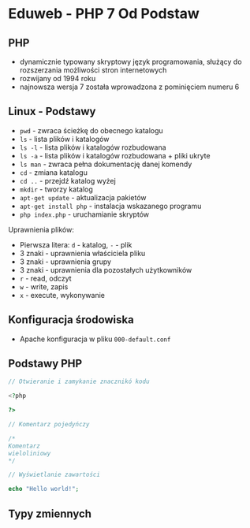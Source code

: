 # Eduweb - PHP 7 Od Podstaw

## PHP

- dynamicznie typowany skryptowy język programowania, służący do rozszerzania możliwości stron internetowych
- rozwijany od 1994 roku
- najnowsza wersja 7 została wprowadzona z pominięciem numeru 6

## Linux - Podstawy

- `pwd` - zwraca ścieżkę do obecnego katalogu
- `ls` - lista plików i katalogów
- `ls -l` - lista plików i katalogów rozbudowana
- `ls -a` - lista plików i katalogów rozbudowana + pliki ukryte
- `ls man` - zwraca pełna dokumentację danej komendy
- `cd` - zmiana katalogu
- `cd ..` - przejdź katalog wyżej
- `mkdir` - tworzy katalog
- `apt-get update` - aktualizacja pakietów
- `apt-get install php` - instalacja wskazanego programu
- `php index.php` - uruchamianie skryptów

Uprawnienia plików:

- Pierwsza litera: `d` - katalog, `-` - plik
- 3 znaki - uprawnienia właściciela pliku
- 3 znaki - uprawnienia grupy
- 3 znaki - uprawnienia dla pozostałych użytkowników
- `r` - read, odczyt
- `w` - write, zapis
- `x` - execute, wykonywanie

## Konfiguracja środowiska

- Apache konfiguracja w pliku `000-default.conf`

## Podstawy PHP

```php
// Otwieranie i zamykanie znacznikó kodu

<?php

?>
```

```php
// Komentarz pojedyńczy

/*
Komentarz
wieloliniowy
*/
```

```php
// Wyświetlanie zawartości

echo "Hello world!";
```

## Typy zmiennych
